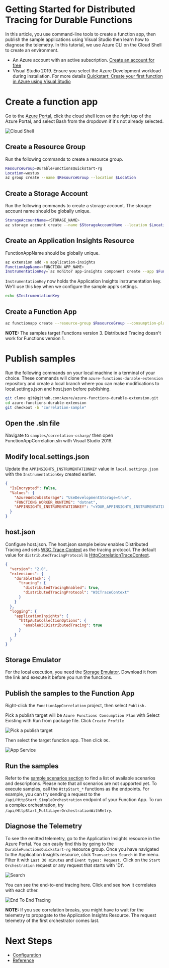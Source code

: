 # Getting Started for Distributed Tracing for Durable Functions

In this article, you use command-line tools to create a function app, then publish the sample applications using Visual Studio then learn how to diagnose the telemetry. In this tutorial, we use Azure CLI on the Cloud Shell to create an environment. 

* An Azure account with an active subscription. [Create an account for free](https://azure.microsoft.com/free/?ref=microsoft.com&utm_source=microsoft.com&utm_medium=docs&utm_campaign=visualstudio)
* Visual Studio 2019. Ensure you select the Azure Development workload during installation. For more details [Quickstart: Create your first function in Azure using Visual Studio](https://docs.microsoft.com/en-us/azure/azure-functions/functions-create-your-first-function-visual-studio)


# Create a function app

Go to the [Azure Portal](https://ms.portal.azure.com/), click the cloud shell icon on the right top of the Azure Portal, and select Bash from the dropdown if it's not already selected.

![Cloud Shell](images/cloud-shell.png)

## Create a Resource Group

Run the following commands to create a resource group.

```bash
ResourceGroup=DurableFunctionsQuickstart-rg
Location=westus
az group create --name $ResourceGroup --location $Location
```
## Create a Storage Account

Run the following commands to create a storage account. The storage account name should be globally unique. 

```bash
StorageAccountName=<STORAGE_NAME>
az storage account create --name $StorageAccountName --location $Location --resource-group $ResourceGroup --sku Standard_LRS
```

## Create an Application Insights Resource
FunctionAppName should be globally unique. 

```bash
az extension add -n application-insights
FunctionAppName=<FUNCTION_APP_NAME>
InstrumentationKey=`az monitor app-insights component create --app $FunctionAppName --location $Location --kind web -g $ResourceGroup --application-type web |  jq .instrumentationKey | xargs`
```

`InstrumentationKey` now holds the Application Insights instrumentation key. We'll use this key when we configure the sample app's settings. 

```bash
echo $InstrumentationKey
```

## Create a Function App


```bash
az functionapp create --resource-group $ResourceGroup --consumption-plan-location $Location --runtime dotnet --functions-version 3 --name $FunctionAppName --storage-account $StorageAccountName  --app-insights $FunctionAppName --app-insights-key $InstrumentationKey
```

**NOTE:** The samples target Functions version 3. Distributed Tracing doesn't work for Functions version 1.

# Publish samples 

Run the following commands on your local machine in a terminal of your choice.
These commands will clone the `azure-functions-durable-extension` repository and create a local branch where you can make modifications to local.settings.json and host.json before publishing.

```bash
git clone git@github.com:Azure/azure-functions-durable-extension.git
cd azure-functions-durable-extension
git checkout -b "correlation-sample"
```

## Open the .sln file

Navigate to `samples/correlation-csharp/` then open FunctionAppCorrelation.sln with Visual Studio 2019. 

## Modify local.settings.json

Update the `APPINSIGHTS_INSTRUMENTATIONKEY` value in `local.settings.json` with the `InstrumentationKey` created earlier. 

```json
{
  "IsEncrypted": false,
  "Values": {
    "AzureWebJobsStorage": "UseDevelopmentStorage=true",
    "FUNCTIONS_WORKER_RUNTIME": "dotnet",
    "APPINSIGHTS_INSTRUMENTATIONKEY": "<YOUR_APPINSIGHTS_INSTRUMENTATIONKEY_HERE>"
  }
}
```

## host.json

Configure host.json. The host.json sample below enables Distributed Tracing and sets [W3C Trace Context](https://github.com/Azure/azure-functions-durable-extension/blob/dev/samples/correlation-csharp/reference.md#w3ctracecontext) as the tracing protocol. The default value for `distributedTracingProtocol` is [HttpCorrelationTraceContext](https://github.com/Azure/azure-functions-durable-extension/blob/dev/samples/correlation-csharp/reference.md#httpcorrelationtracecontext).

```json
{
  "version": "2.0",
  "extensions": {
    "durableTask": {
      "tracing": {
        "distributedTracingEnabled": true,
        "distributedTracingProtocol": "W3CTraceContext"
      }
    }
  },
  "logging": {
    "applicationInsights": {
      "httpAutoCollectionOptions": {
        "enableW3CDistributedTracing": true
      }
    }
  }
}
```

## Storage Emulator 
For the local execution, you need the [Storage Emulator](https://docs.microsoft.com/en-us/azure/storage/common/storage-use-emulator). Download it from the link and execute it before you run the functions. 

## Publish the samples to the Function App

Right-click the `FunctionAppCorrelation` project, then select `Publish.`  

Pick a publish target will be `Azure Functions Consumption Plan` with Select Existing with Run from package file. Click `Create Profile`

![Pick a publish target](images/pick-a-publish-target.png)

Then select the target function app. Then click `OK.`

![App Service](images/app-service.png)

## Run the samples

Refer to the [sample scenarios section](Readme.md#sample-scenario) to find a list of available scenarios and descriptions. Please note that all scenarios are not supported yet. 
To execute samples, call the `HttpStart_*` functions as the endpoints. For example, you can try sending a request to the `/api/HttpStart_SimpleOrchestration` endpoint of your Function App. To run a complex orchestration, try `/api/HttpStart_MultiLayerOrchestrationWithRetry`.

## Diagnose the Telemetry

To see the emitted telemetry, go to the Application Insights resource in the Azure Portal. You can easily find this by going to the `DurableFunctionsQuickstart-rg` resource group. 
Once you have navigated to the Application Insights resource, click `Transaction Search` in the menu. Filter it with `Last 30 minutes` and `Event types: Request.` Click on the `Start Orchestration` request or any request that starts with 'Dt'.

![Search](images/search.png)

You can see the end-to-end tracing here. Click and see how it correlates with each other. 

![End To End Tracing](images/end-to-end.png)

**NOTE:** If you see correlation breaks, you might have to wait for the telemetry to propagate to the Application Insights Resource. The request telemetry of the first orchestrator comes last. 

# Next Steps

* [Configuration](configuration.md)
* [Reference](reference.md)
